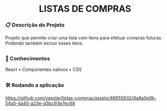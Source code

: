 <h1 align="center"> LISTAS DE COMPRAS </h1>

### 📋 Descrição do Projeto
<p>Projeto que permite criar uma lista com itens para efetuar compras futuras. Podendo também excluir esses itens.</p>

##
### 🧠 Conhecimentos
<p>
 <a>React</a> •
 <a>Componentes nativos</a> •
 <a>CSS</a>
</p>

##
### 🛠️ Rodando a aplicação
https://github.com/yasolar/listas-compras/assets/46655932/6a8a0e9b-54a5-4a45-a23e-d3bc93e7ec68
